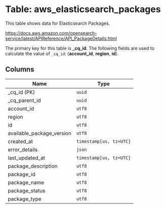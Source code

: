# Table: aws_elasticsearch_packages

This table shows data for Elasticsearch Packages.

https://docs.aws.amazon.com/opensearch-service/latest/APIReference/API_PackageDetails.html

The primary key for this table is **_cq_id**.
The following fields are used to calculate the value of `_cq_id`: (**account_id**, **region**, **id**).

## Columns

| Name          | Type          |
| ------------- | ------------- |
|_cq_id (PK)|`uuid`|
|_cq_parent_id|`uuid`|
|account_id|`utf8`|
|region|`utf8`|
|id|`utf8`|
|available_package_version|`utf8`|
|created_at|`timestamp[us, tz=UTC]`|
|error_details|`json`|
|last_updated_at|`timestamp[us, tz=UTC]`|
|package_description|`utf8`|
|package_id|`utf8`|
|package_name|`utf8`|
|package_status|`utf8`|
|package_type|`utf8`|